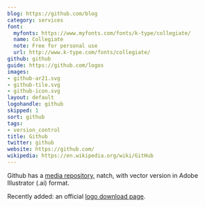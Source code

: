 ```yaml
---
blog: https://github.com/blog
category: services
font:
  myfonts: https://www.myfonts.com/fonts/k-type/collegiate/
  name: Collegiate
  note: Free for personal use
  url: http://www.k-type.com/fonts/collegiate/
github: github
guide: https://github.com/logos
images:
- github-ar21.svg
- github-tile.svg
- github-icon.svg
layout: default
logohandle: github
skipped: 1
sort: github
tags:
- version_control
title: Github
twitter: github
website: https://github.com/
wikipedia: https://en.wikipedia.org/wiki/GitHub
---
```


Github has a [media repository](https://github.com/github/media), natch, with vector version in Adobe Illustrator \(.ai\) format.

Recently added: an official [logo download page](https://github.com/logos).
